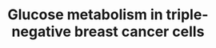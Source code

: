 ---
annotations:
- id: PW:0000640
  parent: classic metabolic pathway
  type: Pathway Ontology
  value: glycolysis pathway
- id: PW:0000605
  parent: disease pathway
  type: Pathway Ontology
  value: cancer pathway
- id: DOID:0060081
  parent: disease of cellular proliferation
  type: Disease Ontology
  value: triple-receptor negative breast cancer
- id: DOID:1612
  parent: disease of cellular proliferation
  type: Disease Ontology
  value: breast cancer
- id: PW:0000045
  parent: classic metabolic pathway
  type: Pathway Ontology
  value: pentose phosphate pathway
- id: PW:0000013
  parent: disease pathway
  type: Pathway Ontology
  value: disease pathway
- id: PW:0002655
  type: Pathway Ontology
- id: PW:0000026
  parent: classic metabolic pathway
  type: Pathway Ontology
  value: citric acid cycle pathway
authors:
- Andra
- Egonw
- AlexanderPico
- Mkutmon
- Eweitz
citedin: ''
communities: []
description: Glucose metabolism in triple-negative breast cancer cells. The glycolytic
  pathway is significantly upregulated in triple-negative breast tumors. The genes
  coding the key glycolytic enzymes are overexpressed in triple-negative breast tumors.
  TCA, tricarboxylic acid cycle; G6P, glucose-6-phosphate; F6P, fructose-6-phosphate;
  F1,6P, fructose-1,6-bisphosphate; PEP, phosphoenolpyruvate; OAA, oxaloacetate; α-KG,
  α-ketoglutarate; GLUT, glucose transporter; HK, hexokinase; PFK, phosphofructokinase;
  PKM2, pyruvate kinase isozyme type 2; LDHA, lactate dehydrogenase A; MCT1, monocarboxylate
  transporter 1; PDK1, pyruvate dehydrogenase kinase 1; PDH, pyruvate dehydrogenase.
last-edited: 2024-07-23
ndex: null
organisms:
- Homo sapiens
redirect_from:
- /index.php/Pathway:WP5211
- /instance/WP5211
- /instance/WP5211_r134565
revision: r134565
schema-jsonld:
- '@context': https://schema.org/
  '@id': https://wikipathways.github.io/pathways/WP5211.html
  '@type': Dataset
  creator:
    '@type': Organization
    name: WikiPathways
  description: Glucose metabolism in triple-negative breast cancer cells. The glycolytic
    pathway is significantly upregulated in triple-negative breast tumors. The genes
    coding the key glycolytic enzymes are overexpressed in triple-negative breast
    tumors. TCA, tricarboxylic acid cycle; G6P, glucose-6-phosphate; F6P, fructose-6-phosphate;
    F1,6P, fructose-1,6-bisphosphate; PEP, phosphoenolpyruvate; OAA, oxaloacetate;
    α-KG, α-ketoglutarate; GLUT, glucose transporter; HK, hexokinase; PFK, phosphofructokinase;
    PKM2, pyruvate kinase isozyme type 2; LDHA, lactate dehydrogenase A; MCT1, monocarboxylate
    transporter 1; PDK1, pyruvate dehydrogenase kinase 1; PDH, pyruvate dehydrogenase.
  keywords:
  - Acetyl CoA
  - Fructose-6-phosphate
  - GLUT1
  - Glucose
  - HK
  - LDHA
  - Lactate
  - MCT1
  - NADPH
  - PDH
  - PDK1
  - PFKP
  - PKM2
  - Pyruvate
  - fructose-1,6-bisphosphate
  - glucose-6-phosphate
  - phosphoenolpyruvate
  - pyruvate
  license: CC0
  name: Glucose metabolism in triple-negative breast cancer cells
seo: CreativeWork
title: Glucose metabolism in triple-negative breast cancer cells
wpid: WP5211
---